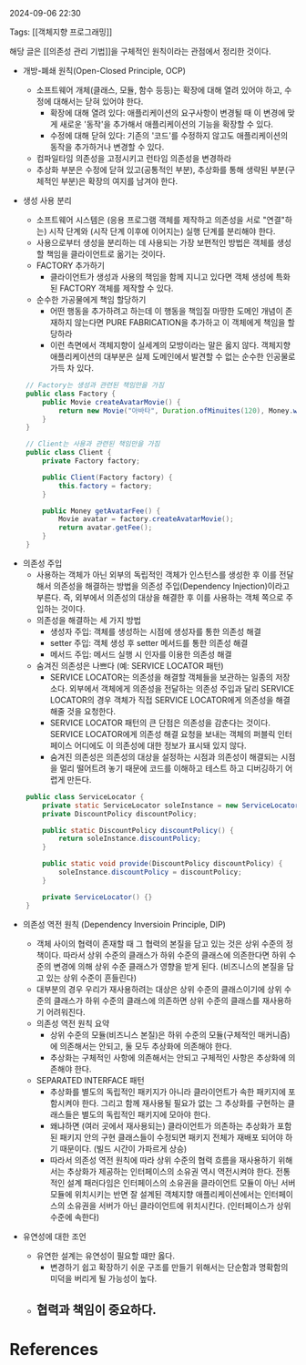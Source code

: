 
2024-09-06 22:30

Tags: [[객체지향 프로그래밍]]


해당 글은 [[의존성 관리 기법]]을 구체적인 원칙이라는 관점에서 정리한 것이다.

- 개방-폐쇄 원칙(Open-Closed Principle, OCP)
	- 소프트웨어 개체(클래스, 모듈, 함수 등등)는 확장에 대해 열려 있어야 하고, 수정에 대해서는 닫혀 있어야 한다.
		- 확장에 대해 열려 있다: 애플리케이션의 요구사항이 변경될 때 이 변경에 맞게 새로운 '동작'을 추가해서 애플리케이션의 기능을 확장할 수 있다.
		- 수정에 대해 닫혀 있다: 기존의 '코드'를 수정하지 않고도 애플리케이션의 동작을 추가하거나 변경할 수 있다.
	- 컴파일타임 의존성을 고정시키고 런타임 의존성을 변경하라
	- 추상화 부분은 수정에 닫혀 있고(공통적인 부분), 추상화를 통해 생략된 부분(구체적인 부분)은 확장의 여지를 남겨야 한다.

- 생성 사용 분리
	- 소프트웨어 시스템은 (응용 프로그램 객체를 제작하고 의존성을 서로 "연결"하는) 시작 단계와 (시작 단계 이후에 이어지는) 실행 단계를 분리해야 한다.
	- 사용으로부터 생성을 분리하는 데 사용되는 가장 보편적인 방법은 객체를 생성할 책임을 클라이언트로 옮기는 것이다.
	- FACTORY 추가하기
		- 클라이언트가 생성과 사용의 책임을 함께 지니고 있다면 객체 생성에 특화된 FACTORY 객체를 제작할 수 있다.
	- 순수한 가공물에게 책임 할당하기
		- 어떤 행동을 추가하려고 하는데 이 행동을 책임질 마땅한 도메인 개념이 존재하지 않는다면 PURE FABRICATION을 추가하고 이 객체에게 책임을 할당하라
		- 이런 측면에서 객체지향이 실세계의 모방이라는 말은 옳지 않다. 객체지향 애플리케이션의 대부분은 실제 도메인에서 발견할 수 없는 순수한 인공물로 가득 차 있다.
```java
	// Factory는 생성과 관련된 책임만을 가짐
	public class Factory {
		public Movie createAvatarMovie() {
			return new Movie("아바타", Duration.ofMinuites(120), Money.wons(10000), new AmountDiscountPolicy(...))
		}
	}

	// Client는 사용과 관련된 책임만을 가짐
	public class Client {
		private Factory factory;

		public Client(Factory factory) {
			this.factory = factory;
		}

		public Money getAvatarFee() {
			Movie avatar = factory.createAvatarMovie();
			return avatar.getFee();
		}
	}
```

- 의존성 주입
	- 사용하는 객체가 아닌 외부의 독립적인 객체가 인스턴스를 생성한 후 이를 전달해서 의존성을 해결하는 방법을 의존성 주입(Dependency Injection)이라고 부른다. 즉, 외부에서 의존성의 대상을 해결한 후 이를 사용하는 객체 쪽으로 주입하는 것이다.
	- 의존성을 해결하는 세 가지 방법
		- 생성자 주입: 객체를 생성하는 시점에 생성자를 통한 의존성 해결
		- setter 주입: 객체 생성 후 setter 메서드를 통한 의존성 해결
		- 메서드 주입: 메서드 실행 시 인자를 이용한 의존성 해결
	- 숨겨진 의존성은 나쁘다 (예: SERVICE LOCATOR 패턴)
		- SERVICE LOCATOR는 의존성을 해결할 객체들을 보관하는 일종의 저장소다. 외부에서 객체에게 의존성을 전달하는 의존성 주입과 달리 SERVICE LOCATOR의 경우 객체가 직접 SERVICE LOCATOR에게 의존성을 해결해줄 것을 요청한다.
		- SERVICE LOCATOR 패턴의 큰 단점은 의존성을 감춘다는 것이다. SERVICE LOCATOR에게 의존성 해결 요청을 보내는 객체의 퍼블릭 인터페이스 어디에도 이 의존성에 대한 정보가 표시돼 있지 않다.
		- 숨겨진 의존성은 의존성의 대상을 설정하는 시점과 의존성이 해결되는 시점을 멀리 떨어트려 놓기 때문에 코드를 이해하고 테스트 하고 디버깅하기 어렵게 만든다.
```java
	public class ServiceLocator {
		private static ServiceLocator soleInstance = new ServiceLocator()
		private DiscountPolicy discountPolicy;

		public static DiscountPolicy discountPolicy() {
			return soleInstance.discountPolicy;
		}

		public static void provide(DiscountPolicy discountPolicy) {
			soleInstance.discountPolicy = discountPolicy;
		}

		private ServiceLocator() {}
	}
```

- 의존성 역전 원칙 (Dependency Inversioin Principle, DIP)
	- 객체 사이의 협력이 존재할 때 그 협력의 본질을 담고 있는 것은 상위 수준의 정책이다. 따라서 상위 수준의 클래스가 하위 수준의 클래스에 의존한다면 하위 수준의 변경에 의해 상위 수준 클래스가 영향을 받게 된다. (비즈니스의 본질을 담고 있는 상위 수준이 흔들린다)
	- 대부분의 경우 우리가 재사용하려는 대상은 상위 수준의 클래스이기에 상위 수준의 클래스가 하위 수준의 클래스에 의존하면 상위 수준의 클래스를 재사용하기 어려워진다.
	- 의존성 역전 원칙 요약
		- 상위 수준의 모듈(비즈니스 본질)은 하위 수준의 모듈(구체적인 매커니즘)에 의존해서는 안되고, 둘 모두 추상화에 의존해야 한다.
		- 추상화는 구체적인 사항에 의존해서는 안되고 구체적인 사항은 추상화에 의존해야 한다.
	- SEPARATED INTERFACE 패턴
		- 추상화를 별도의 독립적인 패키지가 아니라 클라이언트가 속한 패키지에 포함시켜야 한다. 그리고 함께 재사용될 필요가 없는 그 추상화를 구현하는 클래스들은 별도의 독립적인 패키지에 모아야 한다.
		- 왜냐하면 (여러 곳에서 재사용되는) 클라이언트가 의존하는 추상화가 포함된 패키지 안의 구현 클래스들이 수정되면 패키지 전체가 재배포 되어야 하기 때문이다. (빌드 시간이 가파르게 상승) 
		- 따라서 의존성 역전 원칙에 따라 상위 수준의 협력 흐름을 재사용하기 위해서는 추상화가 제공하는 인터페이스의 소유권 역시 역전시켜야 한다. 전통적인 설계 패러다임은 인터페이스의 소유권을 클라이언트 모듈이 아닌 서버 모듈에 위치시키는 반면 잘 설계된 객체지향 애플리케이션에서는 인터페이스의 소유권을 서버가 아닌 클라이언트에 위치시킨다. (인터페이스가 상위 수준에 속한다)

- 유연성에 대한 조언
	- 유연한 설계는 유연성이 필요할 떄만 옳다.
		- 변경하기 쉽고 확장하기 쉬운 구조를 만들기 위해서는 단순함과 명확함의 미덕을 버리게 될 가능성이 높다.
	- 협력과 책임이 중요하다.
		- 

# References